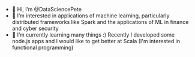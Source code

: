- 👋 Hi, I’m @DataSciencePete
- 👀 I’m interested in applications of machine learning, particularly distributed frameworks like Spark and the applications of ML in finance and cyber security
- 🌱 I’m currently learning many things :) Recently I developed some node.js apps and I would like to get better at Scala (I'm interested in functional programming)
